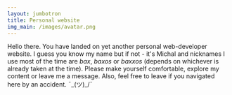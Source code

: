 ```yaml
---
layout: jumbotron
title: Personal website
img_main: /images/avatar.png
---
```

Hello there. You have landed on yet another personal web-developer website. I guess you know my name but if not - it's Michal and nicknames
I use most of the time are _bax_, _baxos_ or _baxxos_ (depends on whichever is already taken at the time). Please make yourself comfortable, explore my
content or leave me a message. Also, feel free to leave if you navigated here by an accident. ¯\_(ツ)_/¯